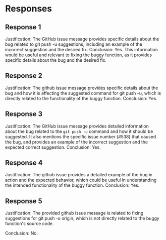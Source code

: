 # Responses
## Response 1
Justification: The GitHub issue message provides specific details about the bug related to git push -u suggestions, including an example of the incorrect suggestion and the desired fix.
Conclusion: Yes. This information would be useful and relevant to fixing the buggy function, as it provides specific details about the bug and the desired fix.

## Response 2
Justification: The github issue message provides specific details about the bug and how it is affecting the suggested command for git push -u, which is directly related to the functionality of the buggy function.
Conclusion: Yes.

## Response 3
Justification: The GitHub issue message provides detailed information about the bug related to the `git push -u` command and how it should be suggested. It also mentions the specific issue number (#538) that caused the bug, and provides an example of the incorrect suggestion and the expected correct suggestion.
Conclusion: Yes.

## Response 4
Justification: The github issue provides a detailed example of the bug in action and the expected behavior, which could be useful in understanding the intended functionality of the buggy function.
Conclusion: Yes.

## Response 5
Justification: The provided github issue message is related to fixing suggestions for git push -u origin, which is not directly related to the buggy function's source code.

Conclusion: No.

